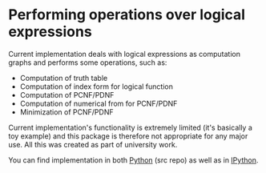 # Performing operations over logical expressions

Current implementation deals with logical expressions as computation graphs and performs some operations, such as:
* Computation of truth table
* Computation of index form for logical function
* Computation of PCNF/PDNF
* Computation of numerical from for PCNF/PDNF
* Minimization of PCNF/PDNF

Current implementation's functionality is extremely limited (it's basically a toy example) and this package is therefore not appropriate for any major use. 
All this was created as part of university work.

You can find implementation in both [Python](https://github.com/alipheesa/nanologic/tree/main) (src repo) as well as in [IPython](https://github.com/alipheesa/University-Study/tree/main/OS/operations%20over%20logical%20functions/IPython).

